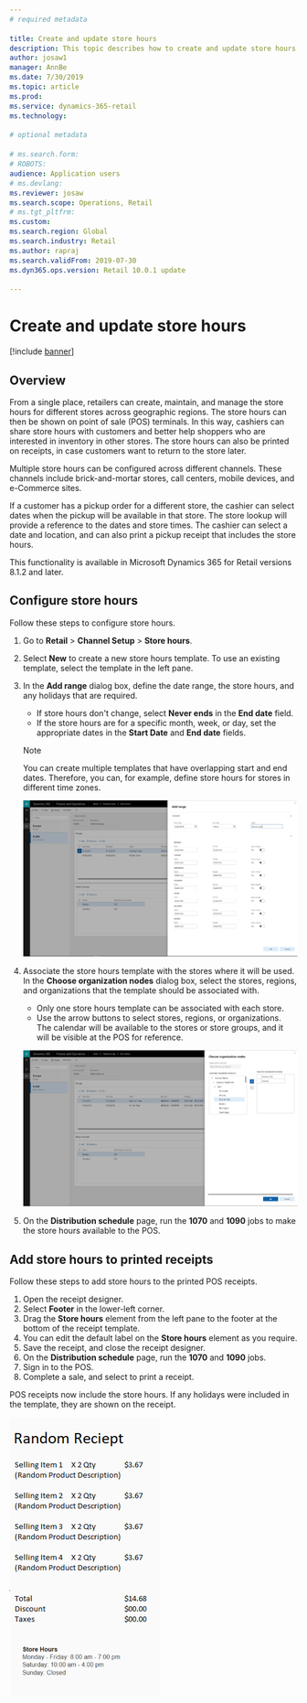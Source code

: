 ```yaml
---
# required metadata

title: Create and update store hours
description: This topic describes how to create and update store hours in Retail headquarters.
author: josaw1
manager: AnnBe
ms.date: 7/30/2019
ms.topic: article
ms.prod: 
ms.service: dynamics-365-retail
ms.technology: 

# optional metadata

# ms.search.form: 
# ROBOTS: 
audience: Application users
# ms.devlang: 
ms.reviewer: josaw
ms.search.scope: Operations, Retail
# ms.tgt_pltfrm: 
ms.custom: 
ms.search.region: Global
ms.search.industry: Retail
ms.author: rapraj
ms.search.validFrom: 2019-07-30
ms.dyn365.ops.version: Retail 10.0.1 update

---
```


# Create and update store hours

[!include [banner](../../includes/banner.md)]

## Overview

From a single place, retailers can create, maintain, and manage the store hours for different stores across geographic regions. The store hours can then be shown on point of sale (POS) terminals. In this way, cashiers can share store hours with customers and better help shoppers who are interested in inventory in other stores. The store hours can also be printed on receipts, in case customers want to return to the store later.

Multiple store hours can be configured across different channels. These channels include brick-and-mortar stores, call centers, mobile devices, and e-Commerce sites.

If a customer has a pickup order for a different store, the cashier can select dates when the pickup will be available in that store. The store lookup will provide a reference to the dates and store times. The cashier can select a date and location, and can also print a pickup receipt that includes the store hours.

This functionality is available in Microsoft Dynamics 365 for Retail versions 8.1.2 and later.

## Configure store hours

Follow these steps to configure store hours.

1. Go to **Retail** \> **Channel Setup** \> **Store hours**.
2. Select **New** to create a new store hours template. To use an existing template, select the template in the left pane.
3. In the **Add range** dialog box, define the date range, the store hours, and any holidays that are required.

    - If store hours don't change, select **Never ends** in the **End date** field.
    - If the store hours are for a specific month, week, or day, set the appropriate dates in the **Start Date** and **End date** fields.

    > [!NOTE]
    > You can create multiple templates that have overlapping start and end dates. Therefore, you can, for example, define store hours for stores in different time zones.

    ![Add range dialog box](../dev-itpro/media/Storehours1.png "Add range dialog box")

4. Associate the store hours template with the stores where it will be used. In the **Choose organization nodes** dialog box, select the stores, regions, and organizations that the template should be associated with.

    - Only one store hours template can be associated with each store.
    - Use the arrow buttons to select stores, regions, or organizations. The calendar will be available to the stores or store groups, and it will be visible at the POS for reference.

    ![Choose organization nodes dialog box](../dev-itpro/media/Storehours2.png "Choose organization nodes dialog box")

5. On the **Distribution schedule** page, run the **1070** and **1090** jobs to make the store hours available to the POS.

## Add store hours to printed receipts

Follow these steps to add store hours to the printed POS receipts.

1. Open the receipt designer.
2. Select **Footer** in the lower-left corner.
3. Drag the **Store hours** element from the left pane to the footer at the bottom of the receipt template.
4. You can edit the default label on the **Store hours** element as you require.
5. Save the receipt, and close the receipt designer.
6. On the **Distribution schedule** page, run the **1070** and **1090** jobs.
7. Sign in to the POS.
8. Complete a sale, and select to print a receipt.

POS receipts now include the store hours. If any holidays were included in the template, they are shown on the receipt.

![Receipt example](../dev-itpro/media/Storehours3.png "Receipt example")
